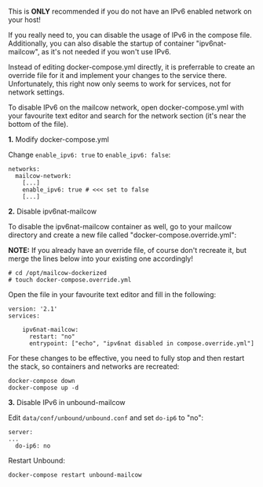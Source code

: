 This is **ONLY** recommended if you do not have an IPv6 enabled network on your host!

If you really need to, you can disable the usage of IPv6 in the compose file.
Additionally, you can  also disable the startup of container "ipv6nat-mailcow", as it's not needed if you won't use IPv6.

Instead of editing docker-compose.yml directly, it is preferrable to create an override file for it 
and implement your changes to the service there. Unfortunately, this right now only seems to work for services, not for network settings.

To disable IPv6 on the mailcow network, open docker-compose.yml with your favourite text editor and search for the network section (it's near the bottom of the file). 

**1.** Modify docker-compose.yml

Change `enable_ipv6: true` to `enable_ipv6: false`:

```
networks:
  mailcow-network:
    [...]
    enable_ipv6: true # <<< set to false
    [...]
```

**2.** Disable ipv6nat-mailcow

To disable the ipv6nat-mailcow container as well, go to your mailcow directory and create a new file called "docker-compose.override.yml": 

**NOTE:** If you already have an override file, of course don't recreate it, but merge the lines below into your existing one accordingly!

```
# cd /opt/mailcow-dockerized
# touch docker-compose.override.yml
```

Open the file in your favourite text editor and fill in the following:

```
version: '2.1'
services:

    ipv6nat-mailcow:
      restart: "no"
      entrypoint: ["echo", "ipv6nat disabled in compose.override.yml"]
```

For these changes to be effective, you need to fully stop and then restart the stack, so containers and networks are recreated:

```
docker-compose down
docker-compose up -d
```

**3.** Disable IPv6 in unbound-mailcow

Edit `data/conf/unbound/unbound.conf` and set `do-ip6` to "no":

```
server:
...
  do-ip6: no
```

Restart Unbound:

```
docker-compose restart unbound-mailcow
```
